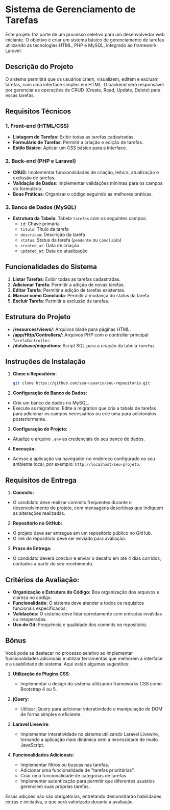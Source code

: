 # Sistema de Gerenciamento de Tarefas

Este projeto faz parte de um processo seletivo para um desenvolvedor web iniciante. O objetivo é criar um sistema básico de gerenciamento de tarefas utilizando as tecnologias HTML, PHP e MySQL, integrado ao framework Laravel.

## Descrição do Projeto

O sistema permitirá que os usuários criem, visualizem, editem e excluam tarefas, com uma interface simples em HTML. O backend será responsável por gerenciar as operações de CRUD (Create, Read, Update, Delete) para essas tarefas.

## Requisitos Técnicos

### 1. Front-end (HTML/CSS)
- **Listagem de Tarefas**: Exibir todas as tarefas cadastradas.
- **Formulário de Tarefas**: Permitir a criação e edição de tarefas.
- **Estilo Básico**: Aplicar um CSS básico para a interface.

### 2. Back-end (PHP e Laravel)
- **CRUD**: Implementar funcionalidades de criação, leitura, atualização e exclusão de tarefas.
- **Validação de Dados**: Implementar validações mínimas para os campos do formulário.
- **Boas Práticas**: Organizar o código seguindo as melhores práticas.

### 3. Banco de Dados (MySQL)
- **Estrutura da Tabela**: Tabela `tarefas` com os seguintes campos:
  - `id`: Chave primária
  - `titulo`: Título da tarefa
  - `descricao`: Descrição da tarefa
  - `status`: Status da tarefa (`pendente` ou `concluída`)
  - `created_at`: Data de criação
  - `updated_at`: Data de atualização

## Funcionalidades do Sistema

1. **Listar Tarefas**: Exibir todas as tarefas cadastradas.
2. **Adicionar Tarefa**: Permitir a adição de novas tarefas.
3. **Editar Tarefa**: Permitir a edição de tarefas existentes.
4. **Marcar como Concluída**: Permitir a mudança do status da tarefa.
5. **Excluir Tarefa**: Permitir a exclusão de tarefas.

## Estrutura do Projeto

- **/resources/views/**: Arquivos blade para páginas HTML.
- **/app/Http/Controllers/**: Arquivos PHP com o controller principal `TarefaController`.
- **/database/migrations**: Script SQL para a criação da tabela `tarefas`.

## Instruções de Instalação

1. **Clone o Repositório**:
   ```bash
   git clone https://github.com/seu-usuario/seu-repositorio.git
   ```
2. **Configuração do Banco de Dados:**
- Crie um banco de dados no MySQL.
- Execute as migrations. Edite a migration que cria a tabela de tarefas para adicionar os campos necessários ou crie uma para adicionálos posteriormente.

3. **Configuração do Projeto:**
- Atualize o arquivo `.env` as credenciais do seu banco de dados.

4. **Execução:**
- Acesse a aplicação via navegador no endereço configurado no seu ambiente local, por exemplo: `http://localhost/seu-projeto`.

## Requisitos de Entrega

1. **Commits:**
- O candidato deve realizar commits frequentes durante o desenvolvimento do projeto, com mensagens descritivas que indiquem as alterações realizadas.

2. **Repositório no GitHub:**
- O projeto deve ser entregue em um repositório público no GitHub.
- O link do repositório deve ser enviado para avaliação.

3. **Prazo de Entrega:**
- O candidato deverá concluir e enviar o desafio em até 4 dias corridos, contados a partir do seu recebimento.

## Critérios de Avaliação: 
- **Organização e Estrutura do Código:** Boa organização dos arquivos e clareza no código.
- **Funcionalidade:** O sistema deve atender a todos os requisitos funcionais especificados.
- **Validações:** O sistema deve lidar corretamente com entradas inválidas ou inesperadas.
- **Uso do Git:** Frequência e qualidade dos commits no repositório.

## Bônus

Você pode se destacar no processo seletivo ao implementar funcionalidades adicionais e utilizar ferramentas que melhorem a interface e a usabilidade do sistema. Aqui estão algumas sugestões:

1. **Utilização de Plugins CSS**: 
   - Implementar o design do sistema utilizando frameworks CSS como Bootstrap 4 ou 5.

2. **jQuery**:
   - Utilizar jQuery para adicionar interatividade e manipulação de DOM de forma simples e eficiente.

3. **Laravel Livewire**:
   - Implementar interatividade no sistema utilizando Laravel Livewire, tornando a aplicação mais dinâmica sem a necessidade de muito JavaScript.

4. **Funcionalidades Adicionais**:
   - Implementar filtros ou buscas nas tarefas.
   - Adicionar uma funcionalidade de "tarefas prioritárias".
   - Criar uma funcionalidade de categorias de tarefas.
   - Implementar autenticação para permitir que diferentes usuários gerenciem suas próprias tarefas.

Essas adições não são obrigatórias, entretando demonstrarão habilidades extras e iniciativa, o que será valorizado durante a avaliação.
